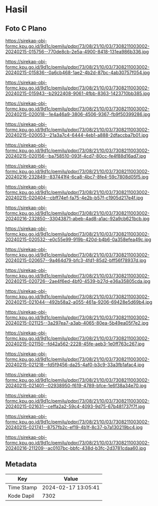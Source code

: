 # Hasil

## Foto C Plano

https://sirekap-obj-formc.kpu.go.id/9d1c/pemilu/pdpr/73/08/21/10/03/7308211003002-20240215-015756--770de8cb-2e5a-4900-8418-131ea986b336.jpg

https://sirekap-obj-formc.kpu.go.id/9d1c/pemilu/pdpr/73/08/21/10/03/7308211003002-20240215-015836--0a6cb468-1ae2-4b2d-87bc-4ab30757f054.jpg

https://sirekap-obj-formc.kpu.go.id/9d1c/pemilu/pdpr/73/08/21/10/03/7308211003002-20240215-015943--b2922408-9061-4fbb-8363-1423710bb385.jpg

https://sirekap-obj-formc.kpu.go.id/9d1c/pemilu/pdpr/73/08/21/10/03/7308211003002-20240215-020018--1e4a46a9-3806-4506-9367-fb9f50399286.jpg

https://sirekap-obj-formc.kpu.go.id/9d1c/pemilu/pdpr/73/08/21/10/03/7308211003002-20240215-020053--21a3a7c4-6444-4eb1-a888-2dfaccba7b01.jpg

https://sirekap-obj-formc.kpu.go.id/9d1c/pemilu/pdpr/73/08/21/10/03/7308211003002-20240215-020156--ba758510-093f-4cd7-80cc-fe4f88d16ad7.jpg

https://sirekap-obj-formc.kpu.go.id/9d1c/pemilu/pdpr/73/08/21/10/03/7308211003002-20240216-232849--837441f4-6ca8-4bc7-8fe4-59c7808d05f5.jpg

https://sirekap-obj-formc.kpu.go.id/9d1c/pemilu/pdpr/73/08/21/10/03/7308211003002-20240215-020404--cbff74ef-fa75-4e2b-b57f-c1905d217e4f.jpg

https://sirekap-obj-formc.kpu.go.id/9d1c/pemilu/pdpr/73/08/21/10/03/7308211003002-20240216-232850--33043871-abeb-4ad8-a1ac-92a9cb621bcb.jpg

https://sirekap-obj-formc.kpu.go.id/9d1c/pemilu/pdpr/73/08/21/10/03/7308211003002-20240215-020532--e0c55e99-919b-420d-b4b6-0a358efea49c.jpg

https://sirekap-obj-formc.kpu.go.id/9d1c/pemilu/pdpr/73/08/21/10/03/7308211003002-20240215-020657--9a464d79-bfc3-4fd1-85d2-bff56f78937d.jpg

https://sirekap-obj-formc.kpu.go.id/9d1c/pemilu/pdpr/73/08/21/10/03/7308211003002-20240215-020726--2ae4f6ed-4bf0-4539-b27d-e36a35805cda.jpg

https://sirekap-obj-formc.kpu.go.id/9d1c/pemilu/pdpr/73/08/21/10/03/7308211003002-20240215-021044--492b58a2-a055-461a-9206-69428e5d69b4.jpg

https://sirekap-obj-formc.kpu.go.id/9d1c/pemilu/pdpr/73/08/21/10/03/7308211003002-20240215-021125--3a297ea7-a3ab-4065-80ea-5b49ea05f7e2.jpg

https://sirekap-obj-formc.kpu.go.id/9d1c/pemilu/pdpr/73/08/21/10/03/7308211003002-20240215-021150--fd42a562-2228-45fe-aeb3-1e0ff763c267.jpg

https://sirekap-obj-formc.kpu.go.id/9d1c/pemilu/pdpr/73/08/21/10/03/7308211003002-20240215-021218--fd5f9456-da25-4af0-b3c9-33a3fb1afac4.jpg

https://sirekap-obj-formc.kpu.go.id/9d1c/pemilu/pdpr/73/08/21/10/03/7308211003002-20240215-021401--02938950-f619-4789-bfce-1e6f38a34e70.jpg

https://sirekap-obj-formc.kpu.go.id/9d1c/pemilu/pdpr/73/08/21/10/03/7308211003002-20240215-021631--ceffa2a2-59c4-4093-9d75-67b481737f7f.jpg

https://sirekap-obj-formc.kpu.go.id/9d1c/pemilu/pdpr/73/08/21/10/03/7308211003002-20240215-021741--8757fb2c-ef19-4b1f-8c37-b7a130219bc4.jpg

https://sirekap-obj-formc.kpu.go.id/9d1c/pemilu/pdpr/73/08/21/10/03/7308211003002-20240216-211209--ac0107bc-bbfc-438d-b3fc-2d3781cdaa60.jpg


## Metadata

| Key        | Value               |
| ---------- | ------------------- |
| Time Stamp | 2024-02-17 13:05:41 |
| Kode Dapil | 7302                |



